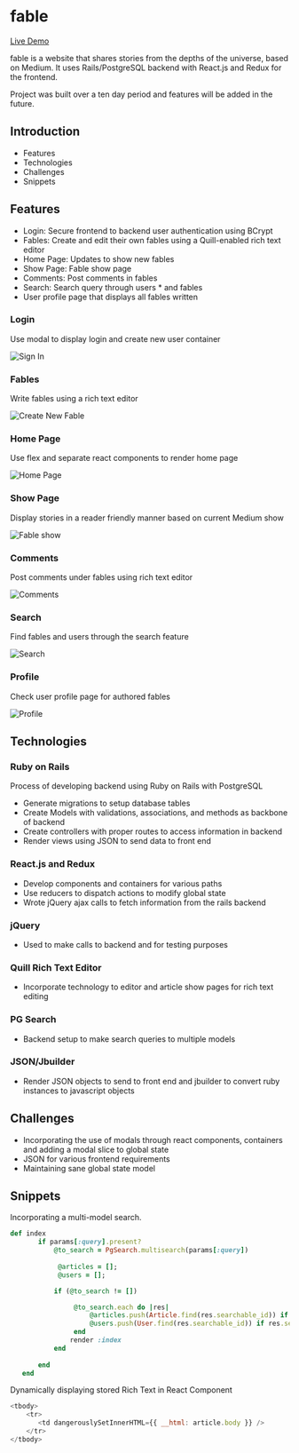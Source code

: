 # fable

[Live Demo](https://fable-one.herokuapp.com/#/)

fable is a website that shares stories from the depths of the universe, based on Medium. It uses Rails/PostgreSQL backend with React.js and Redux for the frontend. 

Project was built over a ten day period and features will be added in the future. 

## Introduction
* Features
* Technologies
* Challenges
* Snippets


## Features
* Login: Secure frontend to backend user authentication using BCrypt
* Fables: Create and edit their own fables using a Quill-enabled rich text editor
* Home Page: Updates to show new fables
* Show Page: Fable show page
* Comments: Post comments in fables 
* Search: Search query through users * and fables 
* User profile page that displays all fables written


### Login 

Use modal to display login and create new user container

![Sign In ](https://raw.githubusercontent.com/kartikvips/fable/master/docs/pics/Screen%20Shot%202018-06-15%20at%203.01.56%20PM.png)

### Fables

Write fables using a rich text editor

![Create New Fable](https://raw.githubusercontent.com/kartikvips/fable/master/docs/pics/Screen%20Shot%202018-06-15%20at%203.04.33%20PM.png)

### Home Page

Use flex and separate react components to render home page

![Home Page](https://raw.githubusercontent.com/kartikvips/fable/master/docs/pics/Screen%20Shot%202018-06-15%20at%203.02.34%20PM.png)

### Show Page

Display stories in a reader friendly manner based on current Medium show

![Fable show](https://raw.githubusercontent.com/kartikvips/fable/master/docs/pics/Screen%20Shot%202018-06-15%20at%203.03.35%20PM.png)

### Comments

Post comments under fables using rich text editor

![Comments](https://raw.githubusercontent.com/kartikvips/fable/master/docs/pics/Screen%20Shot%202018-06-15%20at%203.04.01%20PM.png)

### Search

Find fables and users through the search feature

![Search](https://github.com/kartikvips/fable/blob/master/docs/pics/Screen%20Shot%202018-06-15%20at%203.03.02%20PM.png?raw=true)

### Profile

Check user profile page for authored fables 

![Profile](https://github.com/kartikvips/fable/blob/master/docs/pics/Screen%20Shot%202018-06-15%20at%203.05.05%20PM.png?raw=true)

## Technologies

### Ruby on Rails

Process of developing backend using Ruby on Rails with PostgreSQL
* Generate migrations to setup database tables
* Create Models with validations, associations, and methods as backbone of backend
* Create controllers with proper routes to access information in backend
* Render views using JSON to send data to front end

### React.js and Redux
* Develop components and containers for various paths
* Use reducers to dispatch actions to modify global state
* Wrote jQuery ajax calls to fetch information from the rails backend

### jQuery
* Used to make calls to backend and for testing purposes

### Quill Rich Text Editor
* Incorporate technology to editor and article show pages for rich text editing

### PG Search
* Backend setup to make search queries to multiple models

### JSON/Jbuilder
* Render JSON objects to send to front end and jbuilder to convert ruby instances to javascript objects

## Challenges
* Incorporating the use of modals through react components, containers and adding a modal slice to global state
* JSON for various frontend requirements 
* Maintaining sane global state model

## Snippets

Incorporating a multi-model search. 

```ruby
def index
       if params[:query].present?
           @to_search = PgSearch.multisearch(params[:query])
            
            @articles = [];
            @users = [];

           if (@to_search != [])

                @to_search.each do |res|
                    @articles.push(Article.find(res.searchable_id)) if res.searchable_type == "Article"
                    @users.push(User.find(res.searchable_id)) if res.searchable_type == "User"
                end
               render :index
           end
        
       end
   end
```

Dynamically displaying stored Rich Text in React Component

```javascript
<tbody>
    <tr>
       <td dangerouslySetInnerHTML={{ __html: article.body }} />
    </tr>
</tbody>
```



